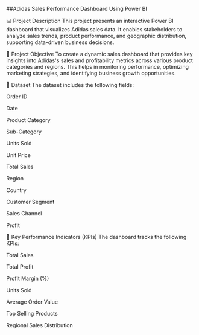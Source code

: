 ##Adidas Sales Performance Dashboard Using Power BI


📊 Project Description
This project presents an interactive Power BI dashboard that visualizes Adidas sales data. It enables stakeholders to analyze sales trends, product performance, and geographic distribution, supporting data-driven business decisions.


🎯 Project Objective
To create a dynamic sales dashboard that provides key insights into Adidas's sales and profitability metrics across various product categories and regions. This helps in monitoring performance, optimizing marketing strategies, and identifying business growth opportunities.



📂 Dataset
The dataset includes the following fields:

Order ID

Date

Product Category

Sub-Category

Units Sold

Unit Price

Total Sales

Region

Country

Customer Segment

Sales Channel

Profit

📌 Key Performance Indicators (KPIs)
The dashboard tracks the following KPIs:

Total Sales

Total Profit

Profit Margin (%)

Units Sold

Average Order Value

Top Selling Products

Regional Sales Distribution

